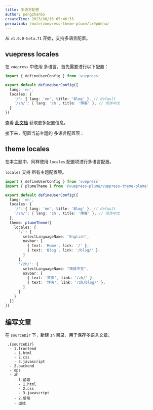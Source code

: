 ```yaml
---
title: 多语言配置
author: pengzhanbo
createTime: 2023/06/16 05:46:33
permalink: /note/vuepress-theme-plume/tx9pdehw/
---
```


从 `v1.0.0-beta.71` 开始，支持多语言配置。

## vuepress locales

在 `vuepress` 中使用 多语言，首先需要进行以下配置：

```ts
import { defineUserConfig } from 'vuepress'

export default defineUserConfig({
  lang: 'en',
  locales: {
    '/': { lang: 'en', title: 'Blog' }, // default
    '/zh/': { lang: 'zh', title: '博客' }, // 简体中文
  }
})
```
查看 [此文档](https://v2.vuepress.vuejs.org/zh/reference/config.html#locales) 获取更多配置信息。

接下来，配置当前主题的 多语言配置项：

## theme locales

在本主题中，同样使用 `locales` 配置项进行多语言配置。

`locales` 支持 所有主题配置项。

```ts
import { defineUserConfig } from 'vuepress'
import { plumeTheme } from '@vuepress-plume/vuepress-theme-plume'

export default defineUserConfig({
  lang: 'en',
  locales: {
    '/': { lang: 'en', title: 'Blog' }, // default
    '/zh/': { lang: 'zh', title: '博客' }, // 简体中文
  },
  theme: plumeTheme({
    locales: {
      '/': {
        selectLanguageName: 'English',
        navbar: [
          { text: 'Home', link: '/' },
          { text: 'Blog', link: '/blog/' },
        ]
      },
      '/zh/': {
        selectLanguageName: "简体中文",
        navbar: [
          { text: '首页', link: '/zh/' },
          { text: '博客', link: '/zh/blog/' },
        ]
      }
    }
  })
})
```

## 编写文章

在 `sourceDir` 下，新建 `zh` 目录，用于保存多语言文章。

```
 .{sourceDir}
  - 1.frontend
    - 1.html
    - 2.css
    - 3.javascript
  - 2.backend
  - ops
  - zh
    - 1.前端
      - 1.html
      - 2.css
      - 3.javascript
    - 2.后端
    - 运维
```

